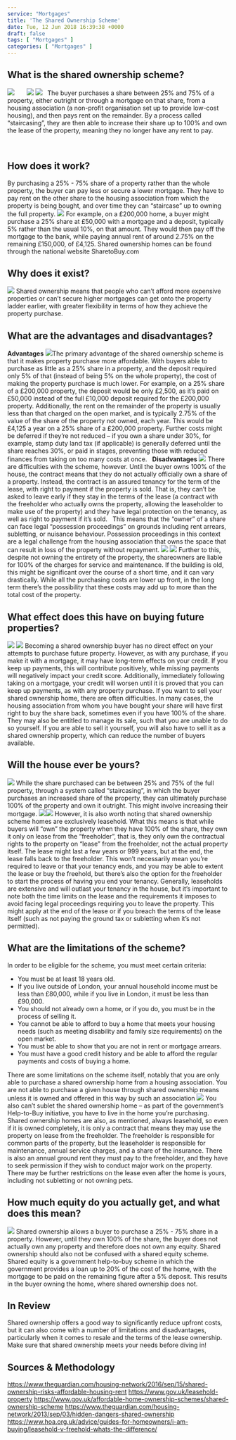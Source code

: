 ```yaml
---
service: "Mortgages"
title: 'The Shared Ownership Scheme'
date: Tue, 12 Jun 2018 16:39:38 +0000
draft: false
tags: [ "Mortgages" ]
categories: [ "Mortgages" ]
---
```


What is the shared ownership scheme?
------------------------------------

![](https://content.totallymoney.com/wp-content/uploads/2018/06/Asset-19-1.png)       ![](https://content.totallymoney.com/wp-content/uploads/2018/06/Asset-20.png) ![](https://content.totallymoney.com/wp-content/uploads/2018/06/Asset-18.png)   The buyer purchases a share between 25% and 75% of a property, either outright or through a mortgage on that share, from a housing association (a non-profit organisation set up to provide low-cost housing), and then pays rent on the remainder. By a process called “staircasing”, they are then able to increase their share up to 100% and own the lease of the property, meaning they no longer have any rent to pay.

 

How does it work?
-----------------

By purchasing a 25% - 75% share of a property rather than the whole property, the buyer can pay less or secure a lower mortgage. They have to pay rent on the other share to the housing association from which the property is being bought, and over time they can “staircase” up to owning the full property. ![](https://content.totallymoney.com/wp-content/uploads/2018/06/Asset-21.png) For example, on a £200,000 home, a buyer might purchase a 25% share at £50,000 with a mortgage and a deposit, typically 5% rather than the usual 10%, on that amount. They would then pay off the mortgage to the bank, while paying annual rent of around 2.75% on the remaining £150,000, of £4,125. Shared ownership homes can be found through the national website SharetoBuy.com  

Why does it exist?
------------------

![](https://content.totallymoney.com/wp-content/uploads/2018/06/Asset-13.png) Shared ownership means that people who can’t afford more expensive properties or can’t secure higher mortgages can get onto the property ladder earlier, with greater flexibility in terms of how they achieve the property purchase.  

What are the advantages and disadvantages?
------------------------------------------

**Advantages** ![](https://content.totallymoney.com/wp-content/uploads/2018/06/Asset-12.png)The primary advantage of the shared ownership scheme is that it makes property purchase more affordable. With buyers able to purchase as little as a 25% share in a property, and the deposit required only 5% of that (instead of being 5% on the whole property), the cost of making the property purchase is much lower. For example, on a 25% share of a £200,000 property, the deposit would be only £2,500, as it’s paid on £50,000 instead of the full £10,000 deposit required for the £200,000 property. Additionally, the rent on the remainder of the property is usually less than that charged on the open market, and is typically 2.75% of the value of the share of the property not owned, each year. This would be £4,125 a year on a 25% share of a £200,000 property. Further costs might be deferred if they’re not reduced – if you own a share under 30%, for example, stamp duty land tax (if applicable) is generally deferred until the share reaches 30%, or paid in stages, preventing those with reduced finances from taking on too many costs at once.   **Disadvantages** ![](https://content.totallymoney.com/wp-content/uploads/2018/06/Asset-11.png) There are difficulties with the scheme, however. Until the buyer owns 100% of the house, the contract means that they do not actually officially own a share of a property. Instead, the contract is an assured tenancy for the term of the lease, with right to payment if the property is sold. That is, they can’t be asked to leave early if they stay in the terms of the lease (a contract with the freeholder who actually owns the property, allowing the leaseholder to make use of the property) and they have legal protection on the tenancy, as well as right to payment if it’s sold.   This means that the “owner” of a share can face legal “possession proceedings” on grounds including rent arrears, subletting, or nuisance behaviour. Possession proceedings in this context are a legal challenge from the housing association that owns the space that can result in loss of the property without repayment. ![](https://content.totallymoney.com/wp-content/uploads/2018/06/Asset-22.png) ![](https://content.totallymoney.com/wp-content/uploads/2018/06/Asset-10.png) Further to this, despite not owning the entirety of the property, the shareowners are liable for 100% of the charges for service and maintenance. If the building is old, this might be significant over the course of a short time, and it can vary drastically. While all the purchasing costs are lower up front, in the long term there’s the possibility that these costs may add up to more than the total cost of the property.  

What effect does this have on buying future properties?
-------------------------------------------------------

![](https://content.totallymoney.com/wp-content/uploads/2018/06/Asset-8.png) ![](https://content.totallymoney.com/wp-content/uploads/2018/06/Asset-7.png) Becoming a shared ownership buyer has no direct effect on your attempts to purchase future property. However, as with any purchase, if you make it with a mortgage, it may have long-term effects on your credit. If you keep up payments, this will contribute positively, while missing payments will negatively impact your credit score. Additionally, immediately following taking on a mortgage, your credit will worsen until it is proved that you can keep up payments, as with any property purchase. If you want to sell your shared ownership home, there are often difficulties. In many cases, the housing association from whom you have bought your share will have first right to buy the share back, sometimes even if you have 100% of the share. They may also be entitled to manage its sale, such that you are unable to do so yourself. If you are able to sell it yourself, you will also have to sell it as a shared ownership property, which can reduce the number of buyers available.  

Will the house ever be yours?
-----------------------------

![](https://content.totallymoney.com/wp-content/uploads/2018/06/Asset-6.png) While the share purchased can be between 25% and 75% of the full property, through a system called “staircasing”, in which the buyer purchases an increased share of the property, they can ultimately purchase 100% of the property and own it outright. This might involve increasing their mortgage. ![](https://content.totallymoney.com/wp-content/uploads/2018/06/Asset-5.png)![](https://content.totallymoney.com/wp-content/uploads/2018/06/Asset-4.png) However, it is also worth noting that shared ownership scheme homes are exclusively leasehold. What this means is that while buyers will “own” the property when they have 100% of the share, they own it only on lease from the “freeholder”, that is, they only own the contractual rights to the property on “lease” from the freeholder, not the actual property itself. The lease might last a few years or 999 years, but at the end, the lease falls back to the freeholder. This won’t necessarily mean you’re required to leave or that your tenancy ends, and you may be able to extent the lease or buy the freehold, but there’s also the option for the freeholder to start the process of having you end your tenancy. Generally, leaseholds are extensive and will outlast your tenancy in the house, but it’s important to note both the time limits on the lease and the requirements it imposes to avoid facing legal proceedings requiring you to leave the property. This might apply at the end of the lease or if you breach the terms of the lease itself (such as not paying the ground tax or subletting when it’s not permitted).  

What are the limitations of the scheme?
---------------------------------------

In order to be eligible for the scheme, you must meet certain criteria:

*   You must be at least 18 years old.
*   If you live outside of London, your annual household income must be less than £80,000, while if you live in London, it must be less than £90,000.
*   You should not already own a home, or if you do, you must be in the process of selling it.
*   You cannot be able to afford to buy a home that meets your housing needs (such as meeting disability and family size requirements) on the open market.
*   You must be able to show that you are not in rent or mortgage arrears.
*   You must have a good credit history and be able to afford the regular payments and costs of buying a home.

There are some limitations on the scheme itself, notably that you are only able to purchase a shared ownership home from a housing association. You are not able to purchase a given house through shared ownership means unless it is owned and offered in this way by such an association ![](https://content.totallymoney.com/wp-content/uploads/2018/06/Asset-23.png) You also can’t sublet the shared ownership home – as part of the government’s Help-to-Buy initiative, you have to live in the home you’re purchasing. Shared ownership homes are also, as mentioned, always leasehold, so even if it is owned completely, it is only a contract that means they may use the property on lease from the freeholder. The freeholder is responsible for common parts of the property, but the leaseholder is responsible for maintenance, annual service charges, and a share of the insurance. There is also an annual ground rent they must pay to the freeholder, and they have to seek permission if they wish to conduct major work on the property. There may be further restrictions on the lease even after the home is yours, including not subletting or not owning pets.  

How much equity do you actually get, and what does this mean?
-------------------------------------------------------------

![](https://content.totallymoney.com/wp-content/uploads/2018/06/Asset-24.png) Shared ownership allows a buyer to purchase a 25% - 75% share in a property. However, until they own 100% of the share, the buyer does not actually own any property and therefore does not own any equity. Shared ownership should also not be confused with a shared equity scheme. Shared equity is a government help-to-buy scheme in which the government provides a loan up to 20% of the cost of the home, with the mortgage to be paid on the remaining figure after a 5% deposit. This results in the buyer owning the home, where shared ownership does not.  

In Review
---------

Shared ownership offers a good way to significantly reduce upfront costs, but it can also come with a number of limitations and disadvantages, particularly when it comes to resale and the terms of the lease ownership. Make sure that shared ownership meets your needs before diving in!  

Sources & Methodology
---------------------

https://www.theguardian.com/housing-network/2016/sep/15/shared-ownership-risks-affordable-housing-rent https://www.gov.uk/leasehold-property https://www.gov.uk/affordable-home-ownership-schemes/shared-ownership-scheme https://www.theguardian.com/housing-network/2013/sep/03/hidden-dangers-shared-ownership https://www.hoa.org.uk/advice/guides-for-homeowners/i-am-buying/leasehold-v-freehold-whats-the-difference/
